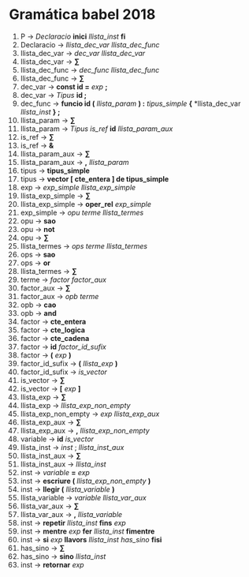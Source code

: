 # Gramática babel 2018

1. P -> *Declaracio* **inici** *llista\_inst* **fi**
2. Declaracio -> *llista\_dec\_var* *llista\_dec\_func*
3. llista\_dec\_var -> *dec\_var* *llista\_dec\_var*
4. llista\_dec\_var -> **∑**
5. llista\_dec\_func -> *dec\_func* *llista\_dec\_func*
6. llista\_dec\_func -> **∑**
7. dec\_var -> **const id =** *exp* **;**
8. dec\_var -> *Tipus* **id ;**
9. dec\_func -> **funcio id (** *llista\_param* **) :** *tipus\_simple* **{** *llista\_dec\_var *llista\_inst* **} ;**
10. llista\_param -> **∑**
11. llista\_param -> *Tipus* *is\_ref* **id** *llista\_param\_aux*
12. is\_ref -> **∑**
13. is\_ref -> **&**
14. llista\_param\_aux -> **∑**
15. llista\_param\_aux -> **,** *llista\_param*
16. tipus -> **tipus\_simple**
17. tipus -> **vector [ cte\_entera ] de tipus\_simple**
18. exp -> *exp\_simple* *llista\_exp\_simple*
19. llista\_exp\_simple -> **∑**
20. llista\_exp\_simple -> **oper\_rel** *exp\_simple*
21. exp\_simple -> *opu* *terme* *llista\_termes*
22. opu -> **sao**
23. opu -> **not**
24. opu -> **∑**
25. llista\_termes -> *ops* *terme* *llista_termes*
26. ops -> **sao** 
27. ops -> **or**
28. llista\_termes -> **∑**
29. terme -> *factor* *factor_aux*
30. factor\_aux -> **∑**
31. factor\_aux -> *opb* *terme*
32. opb -> **cao**
33. opb -> **and**
34. factor -> **cte_entera**
35. factor -> **cte_logica**
36. factor -> **cte_cadena**
37. factor -> **id** *factor\_id\_sufix*
38. factor -> **(** *exp* **)**
39. factor\_id\_sufix -> **(** *llista_exp* **)**
40. factor\_id\_sufix -> *is_vector*
41. is\_vector -> **∑**
42. is\_vector -> **[** *exp* **]**
43. llista\_exp -> **∑**
44. llista\_exp -> *llista\_exp\_non\_empty*
45. llista\_exp\_non\_empty -> *exp* *llista\_exp\_aux*
46. llista\_exp\_aux -> **∑**
47. llista\_exp\_aux -> **,** *llista\_exp\_non\_empty*
48. variable -> **id** *is_vector* 
49. llista\_inst -> *inst* ; *llista\_inst\_aux*
50. llista\_inst\_aux -> **∑**
51. llista\_inst\_aux -> *llista\_inst*
52. inst -> *variable* **=** *exp*
53. inst -> **escriure (** *llista\_exp\_non\_empty* **)**
54. inst -> **llegir (** *llista_variable* **)**
55. llista\_variable -> *variable* *llista\_var\_aux*
56. llista\_var\_aux -> **∑**
57. llista\_var\_aux -> **,** *llista_variable*
58. inst -> **repetir** *llista_inst* **fins** *exp*
59. inst -> **mentre** *exp* **fer** *llista_inst* **fimentre**
60. inst -> **si** *exp* **llavors** *llista_inst* *has_sino* **fisi**
61. has\_sino -> **∑**
62. has\_sino -> **sino** *llista_inst*
63. inst -> **retornar** *exp*
